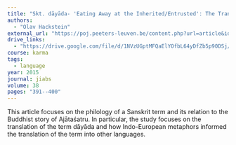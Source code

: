 ```yaml
---
title: "Skt. dāyāda- 'Eating Away at the Inherited/Entrusted': The Transformation of Inherited Indo-European Phraseology in the Buddhist Legend of Ajātaśatru"
authors:
  - "Olav Hackstein"
external_url: "https://poj.peeters-leuven.be/content.php?url=article&id=3134549&journal_code=JIABS&download=yes"
drive_links:
  - "https://drive.google.com/file/d/1NVzUGptMFQaElYOfbL64yDfZb5p90DSj/view?usp=sharing"
course: karma
tags:
  - language
year: 2015
journal: jiabs
volume: 38
pages: "391--400"
---
```


This article focuses on the philology of a Sanskrit term and its relation to the Buddhist story of Ajātaśatru. In particular, the study focuses on the translation of the term dāyāda and how Indo-European metaphors informed the translation of the term into other languages.